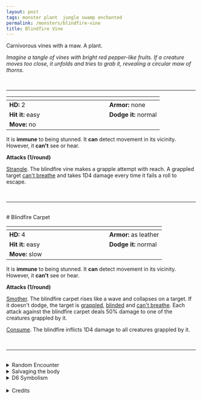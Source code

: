 ```yaml
---
layout: post
tags: monster plant  jungle swamp enchanted
permalink: /monsters/blindfire-vine
title: Blindfire Vine
---
```


Carnivorous vines with a maw. A plant.

_Imagine a tangle of vines with bright red pepper-like fruits. If a creature moves too close, it unfolds and tries to grab it, revealing a circular maw of thorns._

<br>

---

|  <span style="display: inline-block; width:250px"></span>  |  |
| -------- | --------|
| **HD:** 2 | **Armor:** none  |
| **Hit it:** easy    | **Dodge it:** normal  |
| **Move:** no     |   | 

It is **immune** to being stunned.
It **can** detect movement in its vicinity.
However, it **can't** see or hear.

**Attacks (1/round)**

<ins>Strangle</ins>. The blindfire vine makes a grapple attempt with reach. A grappled target [can't breathe](/2020/11/10/extra-rules/conditions) and takes 1D4 damage every time it fails a roll to escape.

<br>

---

<br>
# Blindfire Carpet


|  <span style="display: inline-block; width:250px"></span>  |  |
| -------- | --------|
| **HD:** 4 | **Armor:** as leather  |
| **Hit it:** easy    | **Dodge it:** normal  |
| **Move:** slow     |   | 

It is **immune** to being stunned.
It **can** detect movement in its vicinity.
However, it **can't** see or hear.

**Attacks (1/round)**

<ins>Smother</ins>. The blindfire carpet rises like a wave and collapses on a target. If it doesn't dodge, the target is [grappled](/2020/11/10/extra-rules/conditions), [blinded](/2020/11/10/extra-rules/conditions) and [can't breathe](/2020/11/10/extra-rules/conditions). Each attack against the blindfire carpet deals 50% damage to one of the creatures grappled by it.

<ins>Consume</ins>. The blindfire inflicts 1D4 damage to all creatures grappled by it.

<br>

---

<br>

<details markdown="1">
<summary>Random Encounter</summary>

1. **Monster:** 1 blindfire vine.
1. **Lair:** A blindfire cartet. 1/2 chance there's local fauna in it. <br>    &nbsp; OR <br>    **Omen:** The sound of an animal being strangled.
1. **Spoor:** Well cleaned bones dropped on the ground beneath a tree.
1. **Tracks:** Pepper smell.
1. **Trace:** Blindfire peppers on sale at the market.
1. **Trace:** Acid-washed bones.
</details>

<details markdown="1">
<summary>Salvaging the body</summary>
Blindfire peppers are a delicacy, and they are better the more animals the plant has consumed. The plant's fibers are used by locals to weave baskets.
</details>

<details markdown="1">
<summary>D6 Symbolism</summary>
In local cultures, it is a symbol of ...

1. Fire
1. Nature's Wrath
1. Ghosts
1. Volcano
1. Flavors
1. Sacred
</details>

<br>

<details markdown="1">
<summary>Credits</summary>
Vyderacs are a creation of [Jacob Hurst, Evan Peterson, and Donnie Garcia](https://shop.swordfishislands.com/) found in [Hot Springs Island](https://shop.swordfishislands.com/the-dark-of-hot-springs-island/). The creatures are not statted in the book, so I made my own version. — SaltyGoo
</details>
